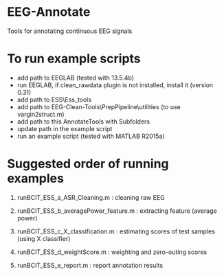 # EEG-Annotate
Tools for annotating continuous EEG signals

# To run example scripts
- add path to EEGLAB (tested with 13.5.4b)
- run EEGLAB, if clean_rawdata plugin is not installed, install it (version 0.31)
- add path to ESS\Ess_tools
- add path to EEG-Clean-Tools\PrepPipeline\utilities (to use vargin2struct.m)
- add path to this AnnotateTools with Subfolders
- update path in the example script
- run an example script (tested with MATLAB R2015a)

# Suggested order of running examples
 1) runBCIT_ESS_a_ASR_Cleaning.m : cleaning raw EEG 
 
 2) runBCIT_ESS_b_averagePower_feature.m : extracting feature (average power)
 
 3) runBCIT_ESS_c_X_classification.m : estimating scores of test samples (using X classifier)

 4) runBCIT_ESS_d_weightScore.m : weighting and zero-outing scores
 
 5) runBCIT_ESS_e_report.m : report annotation results
